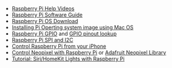 * [Raspberry Pi Help Videos](https://www.raspberrypi.org/help/videos/#noobs-setup)
* [Raspberry Pi Software Guide](https://www.raspberrypi.org/learning/software-guide/quickstart/)
* [Raspberry Pi OS Download](https://www.raspberrypi.org/downloads/)
* [Installing Pi Operting system image using Mac OS](https://www.raspberrypi.org/documentation/installation/installing-images/mac.md)
* [Raspberry Pi GPIO](https://learn.sparkfun.com/tutorials/raspberry-gpio) and [GPIO pinout lookup](https://pinout.xyz)
* [Raspberry Pi SPI and I2C](https://learn.sparkfun.com/tutorials/raspberry-pi-spi-and-i2c-tutorial)
* [Control Raspberry Pi from your iPhone](https://www.youtube.com/watch?v=oesmSjIbGJc)
* [Control Neopixel with Raspberry Pi](https://wp.josh.com/2014/09/02/give-your-raspberrypi-a-neopixel/) or [Adafruit Neopixel Library](https://learn.adafruit.com/neopixels-on-raspberry-pi/overview)
* [Tutorial: Siri/HomeKit Lights with Raspberry Pi](https://www.youtube.com/watch?v=lG5oE-Xrtu0)